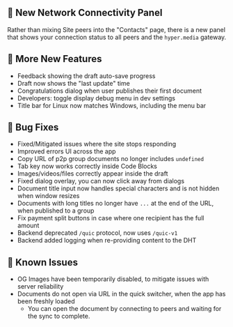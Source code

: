## 🔌 New Network Connectivity Panel

Rather than mixing Site peers into the "Contacts" page, there is a new panel that shows your connection status to all peers and the `hyper.media` gateway.

## 🎉 More New Features

- Feedback showing the draft auto-save progress
- Draft now shows the "last update" time
- Congratulations dialog when user publishes their first document
- Developers: toggle display debug menu in dev settings
- Title bar for Linux now matches Windows, including the menu bar

## 🐛 Bug Fixes

- Fixed/Mitigated issues where the site stops responding
- Improved errors UI across the app
- Copy URL of p2p group documents no longer includes `undefined`
- Tab key now works correctly inside Code Blocks
- Images/videos/files correctly appear inside the draft
- Fixed dialog overlay, you can now click away from dialogs
- Document title input now handles special characters and is not hidden when window resizes
- Documents with long titles no longer have `...` at the end of the URL, when published to a group
- Fix payment split buttons in case where one recipient has the full amount
- Backend deprecated `/quic` protocol, now uses `/quic-v1`
- Backend added logging when re-providing content to the DHT

## 🚨 Known Issues

- OG Images have been temporarily disabled, to mitigate issues with server reliability
- Documents do not open via URL in the quick switcher, when the app has been freshly loaded
  - You can open the document by connecting to peers and waiting for the sync to complete.
